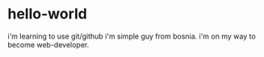 # hello-world
i'm learning to use git/github
i'm simple guy from bosnia. i'm on my way to become web-developer.
